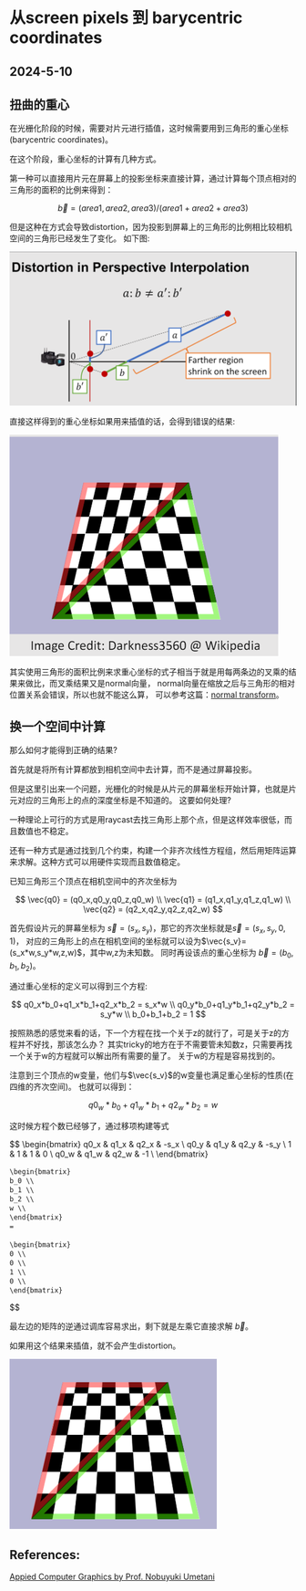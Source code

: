 <head>
    <script src="https://cdn.mathjax.org/mathjax/latest/MathJax.js?config=TeX-AMS-MML_HTMLorMML" type="text/javascript"></script>
    <script type="text/x-mathjax-config">
        MathJax.Hub.Config({
            tex2jax: {
            skipTags: ['script', 'noscript', 'style', 'textarea', 'pre'],
            inlineMath: [['$','$']]
            }
        });
    </script>
</head>

# 从screen pixels 到 barycentric coordinates

## 2024-5-10

## 扭曲的重心

在光栅化阶段的时候，需要对片元进行插值，这时候需要用到三角形的重心坐标(barycentric coordinates)。

在这个阶段，重心坐标的计算有几种方式。

第一种可以直接用片元在屏幕上的投影坐标来直接计算，通过计算每个顶点相对的三角形的面积的比例来得到：

$$
	\vec{b}  = (area1,area2,area3)/(area1+area2+area3)
$$

但是这种在方式会导致distortion，因为投影到屏幕上的三角形的比例相比较相机空间的三角形已经发生了变化。
如下图:

![distortion](./distortion.png)

直接这样得到的重心坐标如果用来插值的话，会得到错误的结果:

![mapping](./mapping.png)

其实使用三角形的面积比例来求重心坐标的式子相当于就是用每两条边的叉乘的结果来做比，而叉乘结果又是normal向量，
normal向量在缩放之后与三角形的相对位置关系会错误，所以也就不能这么算，
可以参考这篇：[normal transform](https://waizui.github.io/normalTransform/normalTransform.html)。

## 换一个空间中计算

那么如何才能得到正确的结果?

首先就是将所有计算都放到相机空间中去计算，而不是通过屏幕投影。

但是这里引出来一个问题，光栅化的时候是从片元的屏幕坐标开始计算，也就是片元对应的三角形上的点的深度坐标是不知道的。
这要如何处理?

一种理论上可行的方式是用raycast去找三角形上那个点，但是这样效率很低，而且数值也不稳定。

还有一种方式是通过找到几个约束，构建一个非齐次线性方程组，然后用矩阵运算来求解。这种方式可以用硬件实现而且数值稳定。

已知三角形三个顶点在相机空间中的齐次坐标为

$$
	\vec{q0} = (q0_x,q0_y,q0_z,q0_w)
    \\
	\vec{q1} = (q1_x,q1_y,q1_z,q1_w)
    \\
	\vec{q2} = (q2_x,q2_y,q2_z,q2_w)
$$

首先假设片元的屏幕坐标为 $\vec{s}=(s_x,s_y)$，那它的齐次坐标就是$\vec{s}=(s_x,s_y,0,1)$，
对应的三角形上的点在相机空间的坐标就可以设为$\vec{s_v}=(s_x*w,s_y*w,z,w)$，其中w,z为未知数。
同时再设该点的重心坐标为 $\vec{b}=(b_0,b_1,b_2)$。

通过重心坐标的定义可以得到三个方程:

$$
	 q0_x*b_0+q1_x*b_1+q2_x*b_2 = s_x*w
     \\
	 q0_y*b_0+q1_y*b_1+q2_y*b_2 = s_y*w
     \\
     b_0+b_1+b_2 = 1
$$

按照熟悉的感觉来看的话，下一个方程在找一个关于z的就行了，可是关于z的方程并不好找，那该怎么办？
其实tricky的地方在于不需要管未知数z，只需要再找一个关于w的方程就可以解出所有需要的量了。
关于w的方程是容易找到的。

注意到三个顶点的w变量，他们与$\vec{s_v}$的w变量也满足重心坐标的性质(在四维的齐次空间)。
也就可以得到：

$$
	 q0_w*b_0+q1_w*b_1+q2_w*b_2 = w
$$

这时候方程个数已经够了，通过移项构建等式

$$
    \begin{bmatrix}
    q0_x & q1_x & q2_x & -s_x   \\
    q0_y & q1_y & q2_y & -s_y   \\
    1    & 1    & 1    & 0      \\
    q0_w & q1_w & q2_w & -1     \\
    \end{bmatrix}

    \begin{bmatrix}
    b_0 \\ 
    b_1 \\
    b_2 \\
    w \\
    \end{bmatrix}
    = 

    \begin{bmatrix}
    0 \\ 
    0 \\
    1 \\
    0 \\
    \end{bmatrix}
$$

最左边的矩阵的逆通过调库容易求出，剩下就是左乘它直接求解 $\vec{b}$。

如果用这个结果来插值，就不会产生distortion。

![correct](correct.png)

## References:

[Appied Computer Graphics by Prof. Nobuyuki Umetani](https://github.com/ACG-2024S/acg)
